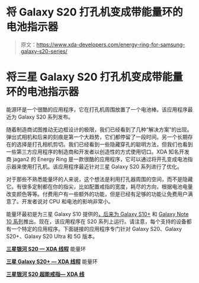 # 将 Galaxy S20 打孔机变成带能量环的电池指示器

> 原文：<https://www.xda-developers.com/energy-ring-for-samsung-galaxy-s20-series/>

# 将三星 Galaxy S20 打孔机变成带能量环的电池指示器

能源环是一个很酷的应用程序，它在打孔机周围放置了一个电池棒。该应用程序最近为 Galaxy S20 系列发布。

随着制造商试图推动无边框设计的极限，我们已经看到了几种“解决方案”的出现。弹出式相机和后来的刻痕是第一个大趋势，它们都停留了一段时间。另一个长期存在的选择是打孔相机剪切。我们已经看到一些隐藏穿孔的聪明方法，但我们也看到一些第三方应用程序的制造商和开发者以创造性的方式使用切口。XDA 知名开发商 jagan2 的 Energy Ring 是一款很酷的应用程序，它可以通过将开孔变成电池指示器来使用打孔机。该应用程序最近针对三星 Galaxy S20 系列进行了优化。

对于那些不熟悉能量环的人来说，这个想法是利用打孔器周围的空间，而不是隐藏它。有很多定制都在你的指尖，比如配置戒指的宽度，耗尽的方向，根据电池电量改变颜色等等。付费用户有一些额外的功能，但是已经有足够的功能让免费用户满意了。开发者说对 CPU 和电池的影响非常小。

能量环最初是为三星 Galaxy S10 提供的[，后来](https://www.xda-developers.com/energy-ring-turns-samsung-galaxy-s10-battery-indicator/)[为 Galaxy S10+](https://www.xda-developers.com/energy-ring-battery-indicator-updated-samsung-galaxy-s10-support/) 和 [Galaxy Note 10 系列](https://www.xda-developers.com/energy-ring-battery-indicator-samsung-galaxy-note-10-plus/)推出。现在，该应用程序在 S20 系列上运行。请注意，每个支持的设备都有一个特定的应用程序。下面链接的应用程序专门针对 Galaxy S20、Galaxy S20+、Galaxy S20 Ultra 和 5G 版本。

[**三星银河 S20 — XDA 线程**](https://forum.xda-developers.com/galaxy-s20/themes/app-energy-ring-battery-indicator-t4068351) 能量环

[**三星 Galaxy S20+ — XDA 线程**](https://forum.xda-developers.com/galaxy-s20-plus/themes/app-energy-ring-battery-indicator-t4068353) 能量环

[**三星银河 S20 超能戒指— XDA 线**](https://forum.xda-developers.com/galaxy-s20-ultra/themes/app-energy-ring-battery-indicator-t4068355)